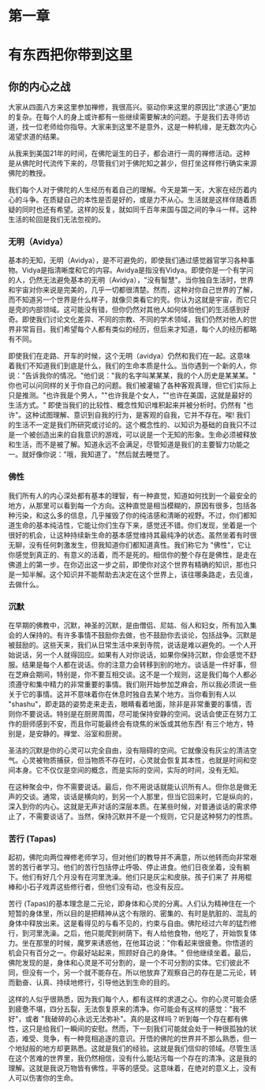 # 第一章

# 有东西把你带到这里
## 你的内心之战

大家从四面八方来这里参加禅修，我很高兴。驱动你来这里的原因比“求道心”更加的复杂。在每个人的身上或许都有一些继续需要解决的问题。于是我们去寻师访道，找一位老师给你指导。大家来到这里不是意外，这是一种机缘，是无数次内心渴望求道的结果。

从我来到美国21年的时间，在佛陀诞生的日子，都会进行一周的禅修活动。这种是从佛陀时代流传下来的，尽管我们对于佛陀知之甚少，但打坐这样修行确实来源佛陀的教授。

我们每个人对于佛陀的人生经历有着自己的理解。今天是第一天，大家在经历着内心的斗争。在质疑自己的本性是否是好的，或是力不从心。生活就是这样伴随着质疑的同时也还有希望。这样的反复，就如同千百年来国与国之间的争斗一样。这种生活的轮回是我们无法忽视的。

### 无明（Avidya）
基本的无知，无明（Avidya），是不可避免的，即使我们通过感觉器官学习各种事物。Vidya是指清晰度和它的内容。Avidya是指没有Vidya。即使你是一个有学问的人，仍然无法避免基本的无明（Avidya），"没有智慧"。当你独自生活时，世界和宇宙对你来说是完美的，几乎一切都很清楚。然而，这种对你自己世界的了解，而不知道另一个世界是什么样子，就像贝类看它的壳。你认为这就是宇宙，而它只是壳的内部领域。这可能没有错，但你仍然对其他人如何体验他们的生活感到好奇。即使我们讨论文化差异、不同的宗教、不同的学术领域，我们仍然对他人的世界非常盲目。我们希望每个人都有类似的经历，但后来才知道，每个人的经历都略有不同。

即使我们在走路、开车的时候，这个无明（avidya）仍然和我们在一起。这意味着我们不知道我们到底是什么，我们的生命本质是什么。当你遇到一个新的人，你说："告诉我你的情况。"他们说："我的名字叫某某某，我的个人历史是某某某。" 你也可以问同样的关于你自己的问题。我们被灌输了各种客观真理，但它们实际上只是推测。"也许我是个男人，""也许我是个女人，""也许在美国，这就是最好的生活方式。" 即使当我们的比较性、概念性知识堆积起来并被分析时。仍然有 "也许"。这种试图理解、意识到自我的行为，是客观的自我，它并不存在。唉! 我们的生活不一定是我们所研究或讨论的。这个概念性的、以知识为基础的自我只不过是一个被创造出来的自我意识的游戏，可以说是一个无知的形象。生命必须被释放和生活，而不是被了解。知道永远不会满足，尽管知道是我们的主要智力功能之一。就好像你说："哦，我知道了，"然后就去睡觉了。

### 佛性
我们所有人的内心深处都有基本的理智，有一种直觉，知道如何找到一个最安全的地方，从那里可以看到每一个方向。这种直觉是相当模糊的，原因有很多，包括各种污染，和这么多的信息，几乎摧毁了你的纯洁感和清晰的视野。不过，你们都知道生命的基本纯洁性，它能让你们生存下来，感觉还不错。你们发现，坐着是一个很好的机会，让这种持续新生命的基本感觉维持其最纯净的状态。虽然坐着有时很无聊，没有任何刺激发生，但我知道你们都知道真性。我们称它为 "佛性"，它让你感觉到真正的、有意义的活着，而不是死的。相信你的整个存在是佛性，是走在佛道上的第一步。在你迈出这一步之前，即使你对这个世界有精确的知识，那也只是一知半解。这个知识并不能帮助去决定在这个世界上，该往哪条路走，去见谁，去做什么。

### 沉默
在早期的佛教中，沉默，神圣的沉默，是由僧侣、尼姑、俗人和妇女，所有加入集会的人保持的。有许多事情不鼓励你去做，也不鼓励你去谈论，包括战争。沉默是被鼓励的。这些天来，我们从日常生活中来到寺院，说话是难以避免的。一个人开始说话，另一个人就得回应。如果有人对你说话，如果你保持沉默，你会感觉不舒服。结果是每个人都在说话。你的注意力会转移到别的地方。谈话是一件好事，但在芝麻会期间，特别是，你不要互相交谈。这不是一个规则，这是我们每个人都必须遵守和集中精力的非常重要的事情。我们刚开始参加芝麻会，所以我必须说一些关于它的事情。这并不意味着你在休息时独自去某个地方。当你看到有人以 "shashu"，即走路的姿势走来走去，眼睛看着地面，除非是非常重要的事情，否则你不要说话。特别是在厨房周围，尽可能保持安静的空间。说话会使正在努力工作的厨师感到不安，而且你可能最终会有烧焦的米饭或其他东西! 有三个地方，特别是，是安静的。禅堂、浴室和厨房。

圣洁的沉默是你的心灵可以完全自由，没有阻碍的空间。它就像没有灰尘的清洁空气。心灵被物质捕获，但当物质不存在时，心灵就会恢复其本性，也就是时间和空间本身。它不仅仅是空间的概念，而是实际的空间，实际的时间，没有无知。

在这种聚会中，你不需要说话。最后，你不用说话就能认识所有人。但你总是做无声的交谈。通常，谈话是横向的，到另一个人那里，但当它回来时，它是纵向的，深入到你的内心。这就是无声对话的深层本质。在某些时候，对普通谈话的需求停止了，不需要谈话了。当然，保持沉默并不是一个规则，它只是这种努力的性质。

### 苦行 (Tapas)
起初，佛陀向两位禅修老师学习，但对他们的教导并不满意，所以他转而向非常艰苦的苦行者学习。他们的苦行包括停止呼吸、停止进食。他们日夜坐着，没有躺下。他们有好几个月没有在河里洗澡。他们只是灰尘和皮肤。孩子们来了 并用棍棒和小石子戏弄这些修行者，但他们没有动，也没有反应。

苦行 (Tapas)的基本理念是二元论，即身体和心灵的分离。人们认为精神住在一个短暂的身体里，所以目的是把精神从这个有限的、密集的、有时是肮脏的、混乱的身体中释放出来。这是看得见的与看不见的，约束与自由。佛陀经过六年的猛烈修行，到河里洗澡。之后，他只能爬到树荫下。有人给他食物，他吃了，开始恢复体力。坐在那里的时候，魔罗来诱惑他，在他耳边说："你看起来很疲惫。你悟道的机会只有百分之一。你最好站起来，照顾好自己的身体。" 但他继续坐着。最后，佛陀发现的是，身体和心灵是不可分割的，是一个不可分割的实体。它们彼此不同，但没有一个，另一个就不能存在。所以他放弃了观察自己的存在是二元论，转而勤奋、认真、持续地修行，引导他达到生命的目的。

这样的人似乎很熟悉，因为我们每个人，都有这样的求道之心。你的心灵可能会感到疲惫不堪，四分五裂，无法恢复原来的清净。你可能会有这样的感觉："我不好"，或者 "我破碎的心永远无法弥补"。真的是这样吗？听到每一个存在都有佛性，这只是给我们一瞬间的安慰。然而，下一刻我们可能就会处于一种很孤独的状态，难受、竞争，有一种竞相追逐的意识。开悟的佛陀的世界并不那么熟悉，但一个地狱般的地方却更熟悉。这就是我们的经验。这就是我们信仰的领域。尽管生活在这个苦难的世界里，我仍然相信，没有什么能玷污每一个存在的清净。这是我的理解。这就是我说万物皆有佛性，平等的感受。这意味着，在绝对的意义上，没有人可以伤害你的生命。
